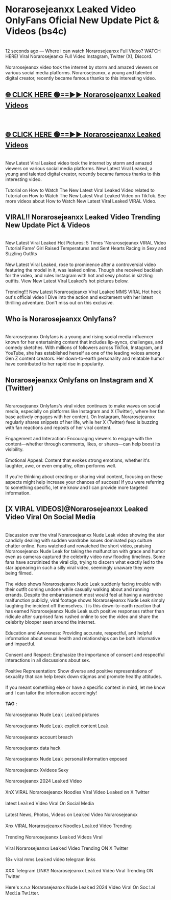 # Norarosejeanxx Leaked Video OnlyFans Oficial New Update Pict & Videos (bs4c)
<br>
12 seconds ago — Where i can watch Norarosejeanxx Full Video? WATCH HERE! Viral Norarosejeanxx Full Video Instagram, Twitter (X), Discord.
<br><br>
Norarosejeanxx video took the internet by storm and amazed viewers on various social media platforms. Norarosejeanxx, a young and talented digital creator, recently became famous thanks to this interesting video.
<br>
<h2><a href="https://play.trustnlinepharmacy.us?title=Norarosejeanxx">🌐 CLICK HERE 🟢==►► Norarosejeanxx Leaked Videos</a></h2>
<br>
<h2><a href="https://play.trustnlinepharmacy.us?title=Norarosejeanxx">🌐 CLICK HERE 🟢==►► Norarosejeanxx Leaked Videos</a></h2>
<br>
New Latest Viral Leaked video took the internet by storm and amazed viewers on various social media platforms. New Latest Viral Leaked, a young and talented digital creator, recently became famous thanks to this interesting video.
<br><br>
Tutorial on How to Watch The New Latest Viral Leaked Video related to Tutorial on How to Watch The New Latest Viral Leaked Video on TikTok. See more videos about How to Watch New Latest Viral Leaked VIRAL Video.
<br>
<h2>VIRAL!! Norarosejeanxx Leaked Video Trending New Update Pict & Videos</h2>
<br>
New Latest Viral Leaked Hot Pictures: 5 Times 'Norarosejeanxx VIRAL Video Tutorial Fame' Girl Raised Temperatures and Sent Hearts Racing in Sexy and Sizzling Outfits
<br><br>
New Latest Viral Leaked, rose to prominence after a controversial video featuring the model in it, was leaked online. Though she received backlash for the video, and rules Instagram with hot and sexy photos in sizzling outfits. View New Latest Viral Leaked's hot pictures below.
<br><br>
Trending!!! New Latest Norarosejeanxx Viral Leaked MMS VIRAL Hot heck out's official video ! Dive into the action and excitement with her latest thrilling adventure. Don't miss out on this exclusive.
<br>
<h2>Who is Norarosejeanxx Onlyfans?</h2>
<br>
Norarosejeanxx Onlyfans is a young and rising social media influencer known for her entertaining content that includes lip-syncs, challenges, and comedy sketches. With millions of followers across TikTok, Instagram, and YouTube, she has established herself as one of the leading voices among Gen Z content creators. Her down-to-earth personality and relatable humor have contributed to her rapid rise in popularity.
<br>
<h2>Norarosejeanxx Onlyfans on Instagram and X (Twitter)</h2>
<br>
Norarosejeanxx Onlyfans's viral video continues to make waves on social media, especially on platforms like Instagram and X (Twitter), where her fan base actively engages with her content. On Instagram, Norarosejeanxx regularly shares snippets of her life, while her X (Twitter) feed is buzzing with fan reactions and reposts of her viral content.
<br><br>
Engagement and Interaction: Encouraging viewers to engage with the content—whether through comments, likes, or shares—can help boost its visibility.
<br><br>
Emotional Appeal: Content that evokes strong emotions, whether it's laughter, awe, or even empathy, often performs well.
<br><br>
If you're thinking about creating or sharing viral content, focusing on these aspects might help increase your chances of success! If you were referring to something specific, let me know and I can provide more targeted information.
<br>
<h2>[X VIRAL VIDEOS]@Norarosejeanxx Leaked Video Viral On Social Media</h2>
<br>
Discussion over the viral Norarosejeanxx Nude Leak video showing the star candidly dealing with sudden wardrobe issues dominated pop culture chatter online. Fans watched and rewatched the short video, praising Norarosejeanxx Nude Leak for taking the malfunction with grace and humor even as cameras captured the celebrity video now flooding timelines. Some fans have scrutinized the viral clip, trying to discern what exactly led to the star appearing in such a silly viral video, seemingly unaware they were being filmed.
<br><br>
The video shows Norarosejeanxx Nude Leak suddenly facing trouble with their outfit coming undone while casually walking about and running errands. Despite the embarrassment most would feel at having a wardrobe malfunction publicly, viral footage shows Norarosejeanxx Nude Leak simply laughing the incident off themselves. It is this down-to-earth reaction that has earned Norarosejeanxx Nude Leak such positive responses rather than ridicule after surprised fans rushed online to see the video and share the celebrity blooper seen around the internet.
<br><br>
Education and Awareness: Providing accurate, respectful, and helpful information about sexual health and relationships can be both informative and impactful.
<br><br>
Consent and Respect: Emphasize the importance of consent and respectful interactions in all discussions about sex.
<br><br>
Positive Representation: Show diverse and positive representations of sexuality that can help break down stigmas and promote healthy attitudes.
<br><br>
If you meant something else or have a specific context in mind, let me know and I can tailor the information accordingly!
<br><br>
<strong>TAG :</strong>
<br><br>
Norarosejeanxx Nude Lea𝚔 Lea𝚔ed pictures
<br><br>
Norarosejeanxx Nude Lea𝚔 explicit content Lea𝚔
<br><br>
Norarosejeanxx account breach
<br><br>
Norarosejeanxx data hack
<br><br>
Norarosejeanxx Nude Lea𝚔 personal information exposed
<br><br>
Norarosejeanxx Xvideos Sexy
<br><br>
Norarosejeanxx 2024 Lea𝚔ed Video
<br><br>
XnX VIRAL Norarosejeanxx Noodles Viral Video L𝚎aked on X Twitter
<br><br>
latest Lea𝚔ed Video Viral On Social Media
<br><br>
Latest News, Photos, Videos on Lea𝚔ed Video Norarosejeanxx
<br><br>
Xnx VIRAL Norarosejeanxx Noodles Lea𝚔ed Video Trending
<br><br>
Trending Norarosejeanxx Lea𝚔ed Videos Viral
<br><br>
Viral Norarosejeanxx Lea𝚔ed Video Trending ON X Twitter
<br><br>
18+ viral mms Lea𝚔ed video telegram links
<br><br>
XXX Telegram LINK!! Norarosejeanxx Lea𝚔ed Video Viral Trending ON Twitter
<br><br>
Here's x.n.x Norarosejeanxx Nude Lea𝚔ed 2024 Video Viral On Soc𝚒al Med𝚒a Tw𝚒tter.